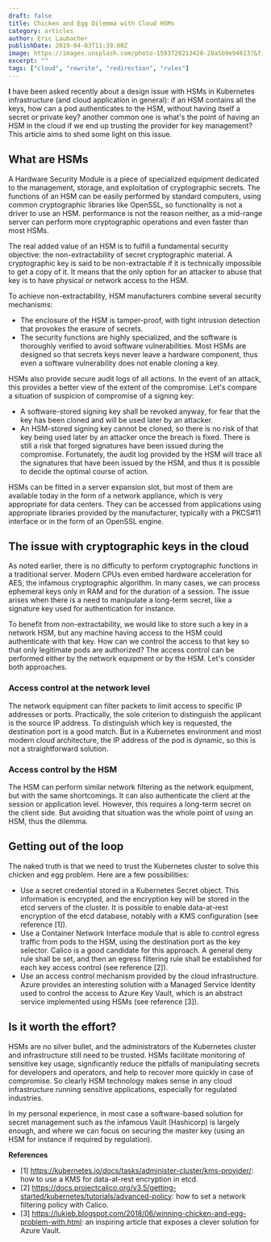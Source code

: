 ```yaml
---
draft: false
title: Chicken and Egg Dilemma with Cloud HSMs
category: articles
author: Eric Laubacher
publishDate: 2019-04-03T11:39:00Z
image: https://images.unsplash.com/photo-1593720213428-28a5b9e94613?&fit=crop&w=430&h=240
excerpt: ""
tags: ["cloud", "rewrite", "redirection", "rules"]
---
```



**I** have been asked recently about a design issue with HSMs in Kubernetes infrastructure (and cloud application in general): if an HSM contains all the keys, how can a pod authenticates to the HSM, without having itself a secret or private key? another common one is what's the point of having an HSM in the cloud if we end up trusting the provider for key management? This article aims to shed some light on this issue.


## What are HSMs
A Hardware Security Module is a piece of specialized equipment dedicated to the management, storage, and exploitation of cryptographic secrets. The functions of an HSM can be easily performed by standard computers, using common cryptographic libraries like OpenSSL, so functionality is not a driver to use an HSM. performance is not the reason neither, as a mid-range server can perform more cryptographic operations and even faster than most HSMs. 

The real added value of an HSM is to fulfill a fundamental security objective: the non-extractability of secret cryptographic material. A cryptographic key is said to be non-extractable if it is technically impossible to get a copy of it. It means that the only option for an attacker to abuse that key is to have physical or network access to the HSM.

To achieve non-extractability, HSM manufacturers combine several security mechanisms:
- The enclosure of the HSM is tamper-proof, with tight intrusion detection that provokes the erasure of secrets.
- The security functions are highly specialized, and the software is thoroughly verified to avoid software vulnerabilities. Most HSMs are designed so that secrets keys never leave a hardware component, thus even a software vulnerability does not enable cloning a key.

HSMs also provide secure audit logs of all actions. In the event of an attack, this provides a better view of the extent of the compromise. Let's compare a situation of suspicion of compromise of a signing key: 
- A software-stored signing key shall be revoked anyway, for fear that the key has been cloned and will be used later by an attacker.
- An HSM-stored signing key cannot be cloned, so there is no risk of that key being used later by an attacker once the breach is fixed. There is still a risk that forged signatures have been issued during the compromise. Fortunately, the audit log provided by the HSM will trace all the signatures that have been issued by the HSM, and thus it is possible to decide the optimal course of action.

HSMs can be fitted in a server expansion slot, but most of them are available today in the form of a network appliance, which is very appropriate for data centers. They can be accessed from applications using appropriate libraries provided by the manufacturer, typically with a PKCS#11 interface or in the form of an OpenSSL engine.

## The issue with cryptographic keys in the cloud
As noted earlier, there is no difficulty to perform cryptographic functions in a traditional server. Modern CPUs even embed hardware acceleration for AES, the infamous cryptographic algorithm. In many cases, we can process ephemeral keys only in RAM and for the duration of a session. The issue arises when there is a need to manipulate a long-term secret, like a signature key used for authentication for instance. 

To benefit from non-extractability, we would like to store such a key in a network HSM, but any machine having access to the HSM could authenticate with that key. How can we control the access to that key so that only legitimate pods are authorized?
The access control can be performed either by the network equipment or by the HSM. Let's consider both approaches.

### Access control at the network level
The network equipment can filter packets to limit access to specific IP addresses or ports. Practically, the sole criterion to distinguish the applicant is the source IP address. To distinguish which key is requested, the destination port is a good match. But in a Kubernetes environment and most modern cloud architecture, the IP address of the pod is dynamic, so this is not a straightforward solution.

### Access control by the HSM
The HSM can perform similar network filtering as the network equipment, but with the same shortcomings. It can also authenticate the client at the session or application level. However, this requires a long-term secret on the client side. But avoiding that situation was the whole point of using an HSM, thus the dilemma.

## Getting out of the loop
The naked truth is that we need to trust the Kubernetes cluster to solve this chicken and egg problem. Here are a few possibilities:
- Use a secret credential stored in a Kubernetes Secret object. This information is encrypted, and the encryption key will be stored in the etcd servers of the cluster. It is possible to enable data-at-rest encryption of the etcd database, notably with a KMS configuration (see reference [1]).
- Use a Container Network Interface module that is able to control egress traffic from pods to the HSM, using the destination port as the key selector. Calico is a good candidate for this approach. A general deny rule shall be set, and then an egress filtering rule shall be established for each key access control (see reference [2]).
- Use an access control mechanism provided by the cloud infrastructure. Azure provides an interesting solution with a Managed Service Identity used to control the access to Azure Key Vault, which is an abstract service implemented using HSMs (see reference [3]).

## Is it worth the effort?
HSMs are no silver bullet, and the administrators of the Kubernetes cluster and infrastructure still need to be trusted. HSMs facilitate monitoring of sensitive key usage, significantly reduce the pitfalls of manipulating secrets for developers and operators, and help to recover more quickly in case of compromise. So clearly HSM technology makes sense in any cloud infrastructure running sensitive applications, especially for regulated industries.

In my personal experience, in most case a software-based solution for secret management such as the infamous Vault (Hashicorp) is largely enough, and where we can focus on securing the master key (using an HSM for instance if required by regulation).

**References**
- [1] https://kubernetes.io/docs/tasks/administer-cluster/kms-provider/: how to use a KMS for data-at-rest encryption in etcd.
- [2] https://docs.projectcalico.org/v3.5/getting-started/kubernetes/tutorials/advanced-policy: how to set a network filtering policy with Calico.
- [3] https://lukieb.blogspot.com/2018/06/winning-chicken-and-egg-problem-with.html: an inspiring article that exposes a clever solution for Azure Vault.